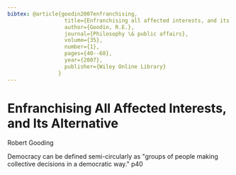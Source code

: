 ```yaml
---
bibtex: @article{goodin2007enfranchising,
				  title={Enfranchising all affected interests, and its alternatives},
				  author={Goodin, R.E.},
				  journal={Philosophy \& public affairs},
				  volume={35},
				  number={1},
				  pages={40--68},
				  year={2007},
				  publisher={Wiley Online Library}
				}
---
```


# Enfranchising All Affected Interests, and Its Alternative


Robert Gooding

Democracy can be defined semi-circularly as "groups of people making collective decisions in a democratic way." p40
